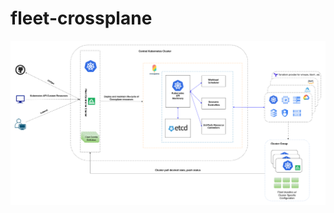 # fleet-crossplane

<p align="center">
   <img src="./img/fleet_crossplane_architecture.png" alt="Fleet-Crossplane Architecture">
</p>
